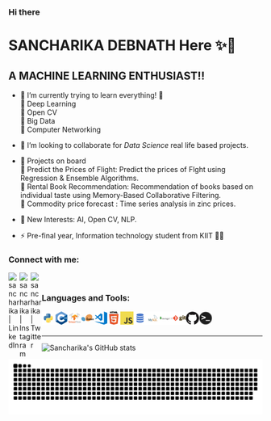 <!-- - 👋 Hi, I’m **Sancharika Debnath**
- 👀 I’m interested in js,java,c,c++.
- 🌱 I’m currently learning AI, Machine learning
- 💞️ I’m looking to collaborate on projects for Data Science .
- 📫 How to reach me - LinkedIn [Sancharika debnath](https://www.linkedin.com/in/sancharika-debnath-879416170/) -->

<!---
sancharika/sancharika is a ✨ special ✨ repository because its `README.md` (this file) appears on your GitHub profile.
You can click the Preview link to take a look at your changes.
--->

### Hi there 
# SANCHARIKA DEBNATH Here ✨👋

<!-- [![instagram]<img alt="Instagram" src="https://img.shields.io/badge/<handle>-%23E4405F.svg?style=for-the-badge&logo=Instagram&logoColor=white"/>]
[![gmail]<img alt="Gmail" src="https://img.shields.io/badge/Gmail-D14836?style=for-the-badge&logo=gmail&logoColor=white" />]
 -->
## A MACHINE LEARNING ENTHUSIAST!!


- 🌱 I’m currently trying to learn everything! 🌝 <br>
    📖  Deep Learning <br>
    📖  Open CV<br>
    📖  Big Data<br>
    📖  Computer Networking<br>
   
- 👯 I’m looking to collaborate for *Data Science* real life based projects.
- 👀 Projects on board <br>
      🛫 Predict the Prices of Flight: Predict the prices of Flght using Regression & Ensemble Algorithms. <br>
      🛫 Rental Book Recommendation: Recommendation of books based on individual taste using Memory-Based Collaborative Filtering. <br>
      🛫 Commodity price forecast : Time series analysis in zinc prices.
      
- 🥅 New Interests: AI, Open CV, NLP.
- ⚡ Pre-final year, Information technology student from KIIT 👩‍🎓


### Connect with me:



[<img align="left" alt="sancharika | LinkedIn" width="22px" src="https://cdn.jsdelivr.net/npm/simple-icons@v3/icons/linkedin.svg" />][linkedin]
[<img align="left" alt="sancharika | Instagram" width="22px" src="https://cdn.jsdelivr.net/npm/simple-icons@v3/icons/instagram.svg" />][instagram]
[<img align="left" alt="sancharika | Twitter" width="22px" src="https://cdn.jsdelivr.net/npm/simple-icons@v3/icons/twitter.svg" />][twitter]
<br />

### Languages and Tools:

[<img align="left" alt="python" width="26px" src="https://raw.githubusercontent.com/github/explore/80688e429a7d4ef2fca1e82350fe8e3517d3494d/topics/python/python.png" />][ml]
[<img align="left" alt="cpp" width="26px" src="https://raw.githubusercontent.com/github/explore/80688e429a7d4ef2fca1e82350fe8e3517d3494d/topics/cpp/cpp.png" />][git]
[<img align="left" alt="tensorflow" width="26px" src="https://raw.githubusercontent.com/github/explore/80688e429a7d4ef2fca1e82350fe8e3517d3494d/topics/tensorflow/tensorflow.png" />][git]
[<img align="left" alt="Scikit-learn" width="26px" src="https://raw.githubusercontent.com/github/explore/80688e429a7d4ef2fca1e82350fe8e3517d3494d/topics/scikit-learn/scikit-learn.png" />][git]
[<img align="left" alt="Visual Studio Code" width="26px" src="https://raw.githubusercontent.com/github/explore/80688e429a7d4ef2fca1e82350fe8e3517d3494d/topics/visual-studio-code/visual-studio-code.png" />][git]
[<img align="left" alt="HTML5" width="26px" src="https://raw.githubusercontent.com/github/explore/80688e429a7d4ef2fca1e82350fe8e3517d3494d/topics/html/html.png" />][js]
[<img align="left" alt="JavaScript" width="26px" src="https://raw.githubusercontent.com/github/explore/80688e429a7d4ef2fca1e82350fe8e3517d3494d/topics/javascript/javascript.png" />][js]
<img align="left" alt="SQL" width="26px" src="https://raw.githubusercontent.com/github/explore/80688e429a7d4ef2fca1e82350fe8e3517d3494d/topics/sql/sql.png" />
<img align="left" alt="MySQL" width="26px" src="https://raw.githubusercontent.com/github/explore/80688e429a7d4ef2fca1e82350fe8e3517d3494d/topics/mysql/mysql.png" />
<img align="left" alt="MongoDB" width="26px" src="https://raw.githubusercontent.com/github/explore/80688e429a7d4ef2fca1e82350fe8e3517d3494d/topics/mongodb/mongodb.png" />
[<img align="left" alt="Git" width="26px" src="https://raw.githubusercontent.com/github/explore/80688e429a7d4ef2fca1e82350fe8e3517d3494d/topics/git/git.png" />][git]
[<img align="left" alt="GitHub" width="26px" src="https://raw.githubusercontent.com/github/explore/78df643247d429f6cc873026c0622819ad797942/topics/github/github.png" />][git]
[<img align="left" alt="Terminal" width="26px" src="https://raw.githubusercontent.com/github/explore/80688e429a7d4ef2fca1e82350fe8e3517d3494d/topics/terminal/terminal.png" />][git]

<br />

<br />

---

![Sancharika's GitHub stats](https://github-readme-stats.vercel.app/api?username=sancharika&show_icons=true&theme=radical)

</details>

![github contribution grid snake animation][snake]



[snake]: https://raw.githubusercontent.com/sancharika/sancharika/output/github-contribution-grid-snake.svg

[instagram]: https://www.instagram.com/_sancharika_debnath_/
[gamil]: sancharikadebnath@gmail.com
[twitter]: https://twitter.com/yoyosanchu
[linkedin]: https://linkedin.com/in/sancharika-debnath
[js]: https://github.com/sancharika/Hello-World 
[git]: https://github.com/sancharika
[ml]: https://github.com/sancharika/ML-Basics
